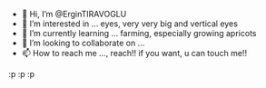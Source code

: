 - 👋 Hi, I’m @ErginTIRAVOGLU
- 👀 I’m interested in ... eyes, very very big and vertical eyes
- 🌱 I’m currently learning ... farming, especially growing apricots
- 💞️ I’m looking to collaborate on ...
- 📫 How to reach me ..., reach!! if you want, u can touch me!!

:p :p :p

<!---
ErginTIRAVOGLU/ErginTIRAVOGLU is a ✨ special ✨ repository because its `README.md` (this file) appears on your GitHub profile.
You can click the Preview link to take a look at your changes.
--->
